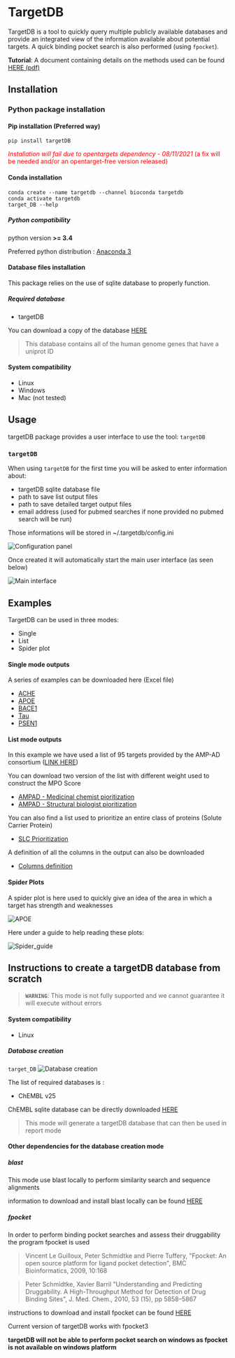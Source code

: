 TargetDB
=========

TargetDB is a tool to quickly query multiple publicly available databases and provide an integrated view of the information available about potential targets. A quick binding pocket search is also performed (using `fpocket`).

**Tutorial**: A document containing details on the methods used can be found [HERE (pdf)](targetDB/resources/TargetDB_tutorial.pdf)

Installation
------------
### Python package installation
#### Pip installation (Preferred way)

```
pip install targetDB
```

<span style="color:red">*Installation will fail due to opentargets dependency - 08/11/2021* (a fix will be needed and/or an opentarget-free version released) </span>

#### Conda installation

```
conda create --name targetdb --channel bioconda targetdb
conda activate targetdb
target_DB --help
```

##### Python compatibility

python version **>= 3.4**

Preferred python distribution : [Anaconda 3](https://www.anaconda.com/download/)


#### Database files installation

This package relies on the use of sqlite database to properly function.

##### Required database

+ targetDB

You can download a copy of the database [HERE](https://github.com/sdecesco/targetDB/releases/download/v1.3.1/TargetDB_20_12_19.db.zip)

>This database contains all of the human genome genes that have a uniprot ID

#### System compatibility

+ Linux
+ Windows
+ Mac (not tested)


Usage
-----
targetDB package provides a user interface to use the tool: `targetDB`

### `targetDB`

When using `targetDB` for the first time you will be asked to enter information about:
+ targetDB sqlite database file
+ path to save list output files
+ path to save detailed target output files
+ email address (used for pubmed searches if none provided no pubmed search will be run)

Those informations will be stored in ~/.targetdb/config.ini

![Configuration panel](targetDB/resources/configuration.png)

Once created it will automatically start the main user interface (as seen below)

![Main interface](targetDB/resources/targetdb_gui.png)


Examples
-----
TargetDB can be used in three modes:
+ Single
+ List 
+ Spider plot 

#### Single mode outputs
A series of examples can be downloaded here (Excel file)
+ [ACHE](targetDB/examples/single_targets/ACHE_P22303.xlsx)
+ [APOE](targetDB/examples/single_targets/APOE_P02649.xlsx)
+ [BACE1](targetDB/examples/single_targets/BACE1_P56817.xlsx)
+ [Tau](targetDB/examples/single_targets/MAPT_P10636.xlsx)
+ [PSEN1](targetDB/examples/single_targets/PSEN1_P49768.xlsx)

#### List mode outputs
In this example we have used a list of 95 targets provided by the AMP-AD consortium ([LINK HERE](https://agora.ampadportal.org/genes/))

You can download two version of the list with different weight used to construct the MPO Score
+ [AMPAD - Medicinal chemist pioritization](targetDB/examples/List_outputs/AMPAD_NomList_MedChemMPO.xlsx)
+ [AMPAD - Structural biologist pioritization](targetDB/examples/List_outputs/AMPAD_NomList_StructuralMPO.xlsx)

You can also find a list used to prioritize an entire class of proteins (Solute Carrier Protein)
+ [SLC Prioritization](targetDB/examples/List_outputs/SLC_ListPrioritization.xlsx)

A definition of all the columns in the output can also be downloaded
+ [Columns definition](targetDB/examples/List_outputs/TargetDB_list_output_columns_definition.xlsx)

#### Spider Plots
A spider plot is here used to quickly give an idea of the area in which a target has strength and weaknesses

![APOE](targetDB/resources/APOE_Spider.png)

Here under a guide to help reading these plots: 

![Spider_guide](targetDB/resources/Figure_spider_plot_legend.png)

Instructions to create a targetDB database from scratch
---
>**`WARNING`**: This mode is not fully supported and we cannot guarantee it will execute without errors

#### System compatibility
+ Linux

##### Database creation

`target_DB`
![Database creation](targetDB/resources/target_DB_command.png)


The list of required databases is :
+ ChEMBL v25

ChEMBL sqlite database can be directly downloaded [HERE](https://www.ebi.ac.uk/chembl/downloads)

>This mode will generate a targetDB database that can then be used in report mode

#### Other dependencies for the database creation mode

##### blast
This mode use blast locally to perform similarity search and sequence alignments

information to download and install blast locally can be found [HERE](https://blast.ncbi.nlm.nih.gov/Blast.cgi?CMD=Web&PAGE_TYPE=BlastDocs&DOC_TYPE=Download)

##### fpocket
In order to perform binding pocket searches and assess their druggability the program fpocket is used

>Vincent Le Guilloux, Peter Schmidtke and Pierre Tuffery, "Fpocket: An open source platform for ligand pocket detection", BMC Bioinformatics, 2009, 10:168

>Peter Schmidtke, Xavier Barril "Understanding and Predicting Druggability. A High-Throughput Method for Detection of Drug Binding Sites", J. Med. Chem., 2010, 53 (15), pp 5858–5867

instructions to download and install fpocket can be found [HERE](https://github.com/Discngine/fpocket)

Current version of targetDB works with fpocket3

**targetDB will not be able to perform pocket search on windows as fpocket is not available on windows platform**
